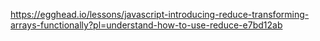 https://egghead.io/lessons/javascript-introducing-reduce-transforming-arrays-functionally?pl=understand-how-to-use-reduce-e7bd12ab
